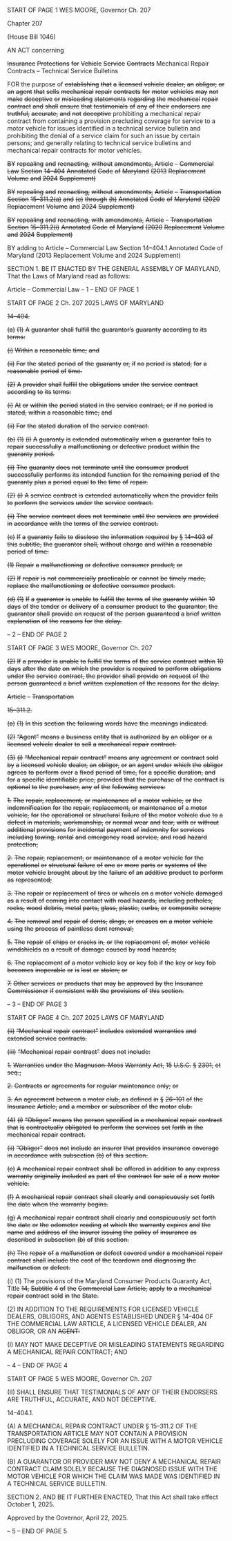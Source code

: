 START OF PAGE 1
WES MOORE, Governor Ch. 207

Chapter 207

(House Bill 1046)

AN ACT concerning

~~Insurance~~ ~~Protections~~ ~~for~~ ~~Vehicle~~ ~~Service~~ ~~Contracts~~
Mechanical Repair Contracts – Technical Service Bulletins

FOR the purpose of ~~establishing~~ ~~that~~ ~~a~~ ~~licensed~~ ~~vehicle~~ ~~dealer,~~ ~~an~~ ~~obligor,~~ ~~or~~ ~~an~~ ~~agent~~ ~~that~~
~~sells~~ ~~mechanical~~ ~~repair~~ ~~contracts~~ ~~for~~ ~~motor~~ ~~vehicles~~ ~~may~~ ~~not~~ ~~make~~ ~~deceptive~~ ~~or~~
~~misleading~~ ~~statements~~ ~~regarding~~ ~~the~~ ~~mechanical~~ ~~repair~~ ~~contract~~ ~~and~~ ~~shall~~ ~~ensure~~
~~that~~ ~~testimonials~~ ~~of~~ ~~any~~ ~~of~~ ~~their~~ ~~endorsers~~ ~~are~~ ~~truthful,~~ ~~accurate,~~ ~~and~~ ~~not~~ ~~deceptive~~
prohibiting a mechanical repair contract from containing a provision precluding
coverage for service to a motor vehicle for issues identified in a technical service
bulletin and prohibiting the denial of a service claim for such an issue by certain
persons; and generally relating to technical service bulletins and mechanical repair
contracts for motor vehicles.

~~BY~~ ~~repealing~~ ~~and~~ ~~reenacting,~~ ~~without~~ ~~amendments,~~
~~Article~~ ~~–~~ ~~Commercial~~ ~~Law~~
~~Section~~ ~~14–404~~
~~Annotated~~ ~~Code~~ ~~of~~ ~~Maryland~~
~~(2013~~ ~~Replacement~~ ~~Volume~~ ~~and~~ ~~2024~~ ~~Supplement)~~

~~BY~~ ~~repealing~~ ~~and~~ ~~reenacting,~~ ~~without~~ ~~amendments,~~
~~Article~~ ~~–~~ ~~Transportation~~
~~Section~~ ~~15–311.2(a)~~ ~~and~~ ~~(e)~~ ~~through~~ ~~(h)~~
~~Annotated~~ ~~Code~~ ~~of~~ ~~Maryland~~
~~(2020~~ ~~Replacement~~ ~~Volume~~ ~~and~~ ~~2024~~ ~~Supplement)~~

~~BY~~ ~~repealing~~ ~~and~~ ~~reenacting,~~ ~~with~~ ~~amendments,~~
~~Article~~ ~~–~~ ~~Transportation~~
~~Section~~ ~~15–311.2(i)~~
~~Annotated~~ ~~Code~~ ~~of~~ ~~Maryland~~
~~(2020~~ ~~Replacement~~ ~~Volume~~ ~~and~~ ~~2024~~ ~~Supplement)~~

BY adding to
Article – Commercial Law
Section 14–404.1
Annotated Code of Maryland
(2013 Replacement Volume and 2024 Supplement)

SECTION 1. BE IT ENACTED BY THE GENERAL ASSEMBLY OF MARYLAND,
That the Laws of Maryland read as follows:

Article – Commercial Law
– 1 –
END OF PAGE 1

START OF PAGE 2
Ch. 207 2025 LAWS OF MARYLAND

~~14–404.~~

~~(a)~~ ~~(1)~~ ~~A~~ ~~guarantor~~ ~~shall~~ ~~fulfill~~ ~~the~~ ~~guarantor’s~~ ~~guaranty~~ ~~according~~ ~~to~~ ~~its~~
~~terms:~~

~~(i)~~ ~~Within~~ ~~a~~ ~~reasonable~~ ~~time;~~ ~~and~~

~~(ii)~~ ~~For~~ ~~the~~ ~~stated~~ ~~period~~ ~~of~~ ~~the~~ ~~guaranty~~ ~~or,~~ ~~if~~ ~~no~~ ~~period~~ ~~is~~ ~~stated,~~ ~~for~~
~~a~~ ~~reasonable~~ ~~period~~ ~~of~~ ~~time.~~

~~(2)~~ ~~A~~ ~~provider~~ ~~shall~~ ~~fulfill~~ ~~the~~ ~~obligations~~ ~~under~~ ~~the~~ ~~service~~ ~~contract~~
~~according~~ ~~to~~ ~~its~~ ~~terms:~~

~~(i)~~ ~~At~~ ~~or~~ ~~within~~ ~~the~~ ~~period~~ ~~stated~~ ~~in~~ ~~the~~ ~~service~~ ~~contract,~~ ~~or~~ ~~if~~ ~~no~~
~~period~~ ~~is~~ ~~stated,~~ ~~within~~ ~~a~~ ~~reasonable~~ ~~time;~~ ~~and~~

~~(ii)~~ ~~For~~ ~~the~~ ~~stated~~ ~~duration~~ ~~of~~ ~~the~~ ~~service~~ ~~contract.~~

~~(b)~~ ~~(1)~~ ~~(i)~~ ~~A~~ ~~guaranty~~ ~~is~~ ~~extended~~ ~~automatically~~ ~~when~~ ~~a~~ ~~guarantor~~ ~~fails~~ ~~to~~
~~repair~~ ~~successfully~~ ~~a~~ ~~malfunctioning~~ ~~or~~ ~~defective~~ ~~product~~ ~~within~~ ~~the~~ ~~guaranty~~ ~~period.~~

~~(ii)~~ ~~The~~ ~~guaranty~~ ~~does~~ ~~not~~ ~~terminate~~ ~~until~~ ~~the~~ ~~consumer~~ ~~product~~
~~successfully~~ ~~performs~~ ~~its~~ ~~intended~~ ~~function~~ ~~for~~ ~~the~~ ~~remaining~~ ~~period~~ ~~of~~ ~~the~~ ~~guaranty~~ ~~plus~~ ~~a~~
~~period~~ ~~equal~~ ~~to~~ ~~the~~ ~~time~~ ~~of~~ ~~repair.~~

~~(2)~~ ~~(i)~~ ~~A~~ ~~service~~ ~~contract~~ ~~is~~ ~~extended~~ ~~automatically~~ ~~when~~ ~~the~~ ~~provider~~
~~fails~~ ~~to~~ ~~perform~~ ~~the~~ ~~services~~ ~~under~~ ~~the~~ ~~service~~ ~~contract.~~

~~(ii)~~ ~~The~~ ~~service~~ ~~contract~~ ~~does~~ ~~not~~ ~~terminate~~ ~~until~~ ~~the~~ ~~services~~ ~~are~~
~~provided~~ ~~in~~ ~~accordance~~ ~~with~~ ~~the~~ ~~terms~~ ~~of~~ ~~the~~ ~~service~~ ~~contract.~~

~~(c)~~ ~~If~~ ~~a~~ ~~guaranty~~ ~~fails~~ ~~to~~ ~~disclose~~ ~~the~~ ~~information~~ ~~required~~ ~~by~~ ~~§~~ ~~14–403~~ ~~of~~ ~~this~~
~~subtitle,~~ ~~the~~ ~~guarantor~~ ~~shall,~~ ~~without~~ ~~charge~~ ~~and~~ ~~within~~ ~~a~~ ~~reasonable~~ ~~period~~ ~~of~~ ~~time:~~

~~(1)~~ ~~Repair~~ ~~a~~ ~~malfunctioning~~ ~~or~~ ~~defective~~ ~~consumer~~ ~~product;~~ ~~or~~

~~(2)~~ ~~If~~ ~~repair~~ ~~is~~ ~~not~~ ~~commercially~~ ~~practicable~~ ~~or~~ ~~cannot~~ ~~be~~ ~~timely~~ ~~made,~~
~~replace~~ ~~the~~ ~~malfunctioning~~ ~~or~~ ~~defective~~ ~~consumer~~ ~~product.~~

~~(d)~~ ~~(1)~~ ~~If~~ ~~a~~ ~~guarantor~~ ~~is~~ ~~unable~~ ~~to~~ ~~fulfill~~ ~~the~~ ~~terms~~ ~~of~~ ~~the~~ ~~guaranty~~ ~~within~~ ~~10~~
~~days~~ ~~of~~ ~~the~~ ~~tender~~ ~~or~~ ~~delivery~~ ~~of~~ ~~a~~ ~~consumer~~ ~~product~~ ~~to~~ ~~the~~ ~~guarantor,~~ ~~the~~ ~~guarantor~~ ~~shall~~
~~provide~~ ~~on~~ ~~request~~ ~~of~~ ~~the~~ ~~person~~ ~~guaranteed~~ ~~a~~ ~~brief~~ ~~written~~ ~~explanation~~ ~~of~~ ~~the~~ ~~reasons~~ ~~for~~
~~the~~ ~~delay.~~

– 2 –
END OF PAGE 2

START OF PAGE 3
WES MOORE, Governor Ch. 207

~~(2)~~ ~~If~~ ~~a~~ ~~provider~~ ~~is~~ ~~unable~~ ~~to~~ ~~fulfill~~ ~~the~~ ~~terms~~ ~~of~~ ~~the~~ ~~service~~ ~~contract~~ ~~within~~
~~10~~ ~~days~~ ~~after~~ ~~the~~ ~~date~~ ~~on~~ ~~which~~ ~~the~~ ~~provider~~ ~~is~~ ~~required~~ ~~to~~ ~~perform~~ ~~obligations~~ ~~under~~ ~~the~~
~~service~~ ~~contract,~~ ~~the~~ ~~provider~~ ~~shall~~ ~~provide~~ ~~on~~ ~~request~~ ~~of~~ ~~the~~ ~~person~~ ~~guaranteed~~ ~~a~~ ~~brief~~
~~written~~ ~~explanation~~ ~~of~~ ~~the~~ ~~reasons~~ ~~for~~ ~~the~~ ~~delay.~~

~~Article~~ ~~–~~ ~~Transportation~~

~~15–311.2.~~

~~(a)~~ ~~(1)~~ ~~In~~ ~~this~~ ~~section~~ ~~the~~ ~~following~~ ~~words~~ ~~have~~ ~~the~~ ~~meanings~~ ~~indicated.~~

~~(2)~~ ~~“Agent”~~ ~~means~~ ~~a~~ ~~business~~ ~~entity~~ ~~that~~ ~~is~~ ~~authorized~~ ~~by~~ ~~an~~ ~~obligor~~ ~~or~~ ~~a~~
~~licensed~~ ~~vehicle~~ ~~dealer~~ ~~to~~ ~~sell~~ ~~a~~ ~~mechanical~~ ~~repair~~ ~~contract.~~

~~(3)~~ ~~(i)~~ ~~“Mechanical~~ ~~repair~~ ~~contract”~~ ~~means~~ ~~any~~ ~~agreement~~ ~~or~~ ~~contract~~
~~sold~~ ~~by~~ ~~a~~ ~~licensed~~ ~~vehicle~~ ~~dealer,~~ ~~an~~ ~~obligor,~~ ~~or~~ ~~an~~ ~~agent~~ ~~under~~ ~~which~~ ~~the~~ ~~obligor~~ ~~agrees~~ ~~to~~
~~perform~~ ~~over~~ ~~a~~ ~~fixed~~ ~~period~~ ~~of~~ ~~time,~~ ~~for~~ ~~a~~ ~~specific~~ ~~duration,~~ ~~and~~ ~~for~~ ~~a~~ ~~specific~~ ~~identifiable~~
~~price,~~ ~~provided~~ ~~that~~ ~~the~~ ~~purchase~~ ~~of~~ ~~the~~ ~~contract~~ ~~is~~ ~~optional~~ ~~to~~ ~~the~~ ~~purchaser,~~ ~~any~~ ~~of~~ ~~the~~
~~following~~ ~~services:~~

~~1.~~ ~~The~~ ~~repair,~~ ~~replacement,~~ ~~or~~ ~~maintenance~~ ~~of~~ ~~a~~ ~~motor~~
~~vehicle,~~ ~~or~~ ~~the~~ ~~indemnification~~ ~~for~~ ~~the~~ ~~repair,~~ ~~replacement,~~ ~~or~~ ~~maintenance~~ ~~of~~ ~~a~~ ~~motor~~
~~vehicle,~~ ~~for~~ ~~the~~ ~~operational~~ ~~or~~ ~~structural~~ ~~failure~~ ~~of~~ ~~the~~ ~~motor~~ ~~vehicle~~ ~~due~~ ~~to~~ ~~a~~ ~~defect~~ ~~in~~
~~materials,~~ ~~workmanship,~~ ~~or~~ ~~normal~~ ~~wear~~ ~~and~~ ~~tear,~~ ~~with~~ ~~or~~ ~~without~~ ~~additional~~ ~~provisions~~
~~for~~ ~~incidental~~ ~~payment~~ ~~of~~ ~~indemnity~~ ~~for~~ ~~services~~ ~~including~~ ~~towing,~~ ~~rental~~ ~~and~~ ~~emergency~~
~~road~~ ~~service,~~ ~~and~~ ~~road~~ ~~hazard~~ ~~protection;~~

~~2.~~ ~~The~~ ~~repair,~~ ~~replacement,~~ ~~or~~ ~~maintenance~~ ~~of~~ ~~a~~ ~~motor~~
~~vehicle~~ ~~for~~ ~~the~~ ~~operational~~ ~~or~~ ~~structural~~ ~~failure~~ ~~of~~ ~~one~~ ~~or~~ ~~more~~ ~~parts~~ ~~or~~ ~~systems~~ ~~of~~ ~~the~~ ~~motor~~
~~vehicle~~ ~~brought~~ ~~about~~ ~~by~~ ~~the~~ ~~failure~~ ~~of~~ ~~an~~ ~~additive~~ ~~product~~ ~~to~~ ~~perform~~ ~~as~~ ~~represented;~~

~~3.~~ ~~The~~ ~~repair~~ ~~or~~ ~~replacement~~ ~~of~~ ~~tires~~ ~~or~~ ~~wheels~~ ~~on~~ ~~a~~ ~~motor~~
~~vehicle~~ ~~damaged~~ ~~as~~ ~~a~~ ~~result~~ ~~of~~ ~~coming~~ ~~into~~ ~~contact~~ ~~with~~ ~~road~~ ~~hazards,~~ ~~including~~ ~~potholes,~~
~~rocks,~~ ~~wood~~ ~~debris,~~ ~~metal~~ ~~parts,~~ ~~glass,~~ ~~plastic,~~ ~~curbs,~~ ~~or~~ ~~composite~~ ~~scraps;~~

~~4.~~ ~~The~~ ~~removal~~ ~~and~~ ~~repair~~ ~~of~~ ~~dents,~~ ~~dings,~~ ~~or~~ ~~creases~~ ~~on~~ ~~a~~
~~motor~~ ~~vehicle~~ ~~using~~ ~~the~~ ~~process~~ ~~of~~ ~~paintless~~ ~~dent~~ ~~removal;~~

~~5.~~ ~~The~~ ~~repair~~ ~~of~~ ~~chips~~ ~~or~~ ~~cracks~~ ~~in,~~ ~~or~~ ~~the~~ ~~replacement~~ ~~of,~~
~~motor~~ ~~vehicle~~ ~~windshields~~ ~~as~~ ~~a~~ ~~result~~ ~~of~~ ~~damage~~ ~~caused~~ ~~by~~ ~~road~~ ~~hazards;~~

~~6.~~ ~~The~~ ~~replacement~~ ~~of~~ ~~a~~ ~~motor~~ ~~vehicle~~ ~~key~~ ~~or~~ ~~key~~ ~~fob~~ ~~if~~ ~~the~~
~~key~~ ~~or~~ ~~key~~ ~~fob~~ ~~becomes~~ ~~inoperable~~ ~~or~~ ~~is~~ ~~lost~~ ~~or~~ ~~stolen;~~ ~~or~~

~~7.~~ ~~Other~~ ~~services~~ ~~or~~ ~~products~~ ~~that~~ ~~may~~ ~~be~~ ~~approved~~ ~~by~~ ~~the~~
~~Insurance~~ ~~Commissioner~~ ~~if~~ ~~consistent~~ ~~with~~ ~~the~~ ~~provisions~~ ~~of~~ ~~this~~ ~~section.~~

– 3 –
END OF PAGE 3

START OF PAGE 4
Ch. 207 2025 LAWS OF MARYLAND

~~(ii)~~ ~~“Mechanical~~ ~~repair~~ ~~contract”~~ ~~includes~~ ~~extended~~ ~~warranties~~ ~~and~~
~~extended~~ ~~service~~ ~~contracts.~~

~~(iii)~~ ~~“Mechanical~~ ~~repair~~ ~~contract”~~ ~~does~~ ~~not~~ ~~include:~~

~~1.~~ ~~Warranties~~ ~~under~~ ~~the~~ ~~Magnuson–Moss~~ ~~Warranty~~ ~~Act,~~ ~~15~~
~~U.S.C.~~ ~~§~~ ~~2301,~~ ~~et~~ ~~seq.;~~

~~2.~~ ~~Contracts~~ ~~or~~ ~~agreements~~ ~~for~~ ~~regular~~ ~~maintenance~~ ~~only;~~ ~~or~~

~~3.~~ ~~An~~ ~~agreement~~ ~~between~~ ~~a~~ ~~motor~~ ~~club,~~ ~~as~~ ~~defined~~ ~~in~~ ~~§~~
~~26–101~~ ~~of~~ ~~the~~ ~~Insurance~~ ~~Article,~~ ~~and~~ ~~a~~ ~~member~~ ~~or~~ ~~subscriber~~ ~~of~~ ~~the~~ ~~motor~~ ~~club.~~

~~(4)~~ ~~(i)~~ ~~“Obligor”~~ ~~means~~ ~~the~~ ~~person~~ ~~specified~~ ~~in~~ ~~a~~ ~~mechanical~~ ~~repair~~
~~contract~~ ~~that~~ ~~is~~ ~~contractually~~ ~~obligated~~ ~~to~~ ~~perform~~ ~~the~~ ~~services~~ ~~set~~ ~~forth~~ ~~in~~ ~~the~~ ~~mechanical~~
~~repair~~ ~~contract.~~

~~(ii)~~ ~~“Obligor”~~ ~~does~~ ~~not~~ ~~include~~ ~~an~~ ~~insurer~~ ~~that~~ ~~provides~~ ~~insurance~~
~~coverage~~ ~~in~~ ~~accordance~~ ~~with~~ ~~subsection~~ ~~(b)~~ ~~of~~ ~~this~~ ~~section.~~

~~(e)~~ ~~A~~ ~~mechanical~~ ~~repair~~ ~~contract~~ ~~shall~~ ~~be~~ ~~offered~~ ~~in~~ ~~addition~~ ~~to~~ ~~any~~ ~~express~~
~~warranty~~ ~~originally~~ ~~included~~ ~~as~~ ~~part~~ ~~of~~ ~~the~~ ~~contract~~ ~~for~~ ~~sale~~ ~~of~~ ~~a~~ ~~new~~ ~~motor~~ ~~vehicle.~~

~~(f)~~ ~~A~~ ~~mechanical~~ ~~repair~~ ~~contract~~ ~~shall~~ ~~clearly~~ ~~and~~ ~~conspicuously~~ ~~set~~ ~~forth~~ ~~the~~ ~~date~~
~~when~~ ~~the~~ ~~warranty~~ ~~begins.~~

~~(g)~~ ~~A~~ ~~mechanical~~ ~~repair~~ ~~contract~~ ~~shall~~ ~~clearly~~ ~~and~~ ~~conspicuously~~ ~~set~~ ~~forth~~ ~~the~~ ~~date~~
~~or~~ ~~the~~ ~~odometer~~ ~~reading~~ ~~at~~ ~~which~~ ~~the~~ ~~warranty~~ ~~expires~~ ~~and~~ ~~the~~ ~~name~~ ~~and~~ ~~address~~ ~~of~~ ~~the~~
~~insurer~~ ~~issuing~~ ~~the~~ ~~policy~~ ~~of~~ ~~insurance~~ ~~as~~ ~~described~~ ~~in~~ ~~subsection~~ ~~(b)~~ ~~of~~ ~~this~~ ~~section.~~

~~(h)~~ ~~The~~ ~~repair~~ ~~of~~ ~~a~~ ~~malfunction~~ ~~or~~ ~~defect~~ ~~covered~~ ~~under~~ ~~a~~ ~~mechanical~~ ~~repair~~
~~contract~~ ~~shall~~ ~~include~~ ~~the~~ ~~cost~~ ~~of~~ ~~the~~ ~~teardown~~ ~~and~~ ~~diagnosing~~ ~~the~~ ~~malfunction~~ ~~or~~ ~~defect.~~

(i) (1) The provisions of the Maryland Consumer Products Guaranty Act, Title
~~14,~~ ~~Subtitle~~ ~~4~~ ~~of~~ ~~the~~ ~~Commercial~~ ~~Law~~ ~~Article,~~ ~~apply~~ ~~to~~ ~~a~~ ~~mechanical~~ ~~repair~~ ~~contract~~ ~~sold~~ ~~in~~
~~the~~ ~~State.~~

(2) IN ADDITION TO THE REQUIREMENTS FOR LICENSED VEHICLE
DEALERS, OBLIGORS, AND AGENTS ESTABLISHED UNDER § 14–404 OF THE
COMMERCIAL LAW ARTICLE, A LICENSED VEHICLE DEALER, AN OBLIGOR, OR AN
~~AGENT:~~

(I) MAY NOT MAKE DECEPTIVE OR MISLEADING STATEMENTS
REGARDING A MECHANICAL REPAIR CONTRACT; AND

– 4 –
END OF PAGE 4

START OF PAGE 5
WES MOORE, Governor Ch. 207

(II) SHALL ENSURE THAT TESTIMONIALS OF ANY OF THEIR
ENDORSERS ARE TRUTHFUL, ACCURATE, AND NOT DECEPTIVE.

14–404.1.

(A) A MECHANICAL REPAIR CONTRACT UNDER § 15–311.2 OF THE
TRANSPORTATION ARTICLE MAY NOT CONTAIN A PROVISION PRECLUDING
COVERAGE SOLELY FOR AN ISSUE WITH A MOTOR VEHICLE IDENTIFIED IN A
TECHNICAL SERVICE BULLETIN.

(B) A GUARANTOR OR PROVIDER MAY NOT DENY A MECHANICAL REPAIR
CONTRACT CLAIM SOLELY BECAUSE THE DIAGNOSED ISSUE WITH THE MOTOR
VEHICLE FOR WHICH THE CLAIM WAS MADE WAS IDENTIFIED IN A TECHNICAL
SERVICE BULLETIN.

SECTION 2. AND BE IT FURTHER ENACTED, That this Act shall take effect
October 1, 2025.

Approved by the Governor, April 22, 2025.

– 5 –
END OF PAGE 5